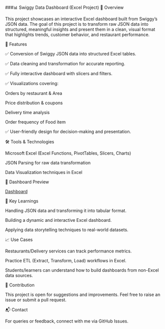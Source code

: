 ###📊 Swiggy Data Dashboard (Excel Project)
📝 Overview

This project showcases an interactive Excel dashboard built from Swiggy’s JSON data. The goal of this project is to transform raw JSON data into structured, meaningful insights and present them in a clean, visual format that highlights trends, customer behavior, and restaurant performance.

🚀 Features

✅ Conversion of Swiggy JSON data into structured Excel tables.

✅ Data cleaning and transformation for accurate reporting.

✅ Fully interactive dashboard with slicers and filters.

✅ Visualizations covering:

Orders by restaurant & Area

Price distribution & coupons

Delivery time analysis

Order frequency of Food item

✅ User-friendly design for decision-making and presentation.

🛠️ Tools & Technologies

Microsoft Excel (Excel Functions, PivotTables, Slicers, Charts)

JSON Parsing for raw data transformation

Data Visualization techniques in Excel

📸 Dashboard Preview

[Dashboard](https://github.com/user-attachments/assets/50dca9e3-7fc6-41e4-85d2-10898544ae51)

🔑 Key Learnings

Handling JSON data and transforming it into tabular format.

Building a dynamic and interactive Excel dashboard.

Applying data storytelling techniques to real-world datasets.

📈 Use Cases

Restaurants/Delivery services can track performance metrics.

Practice ETL (Extract, Transform, Load) workflows in Excel.

Students/learners can understand how to build dashboards from non-Excel data sources.

🤝 Contribution

This project is open for suggestions and improvements. Feel free to raise an issue or submit a pull request.

📬 Contact

For queries or feedback, connect with me via GitHub Issues.
